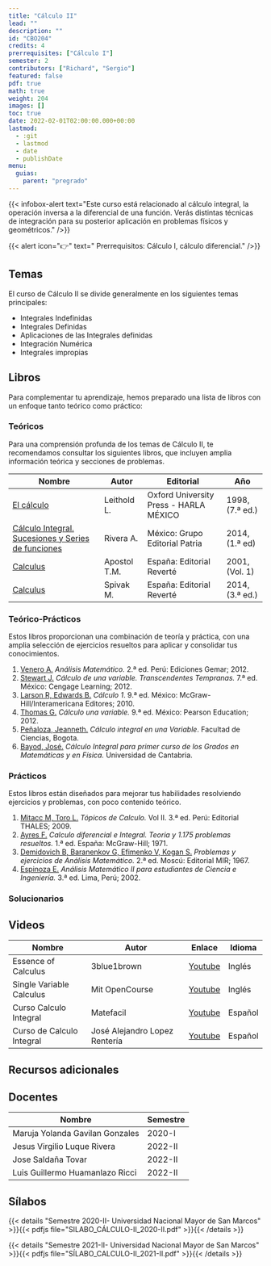 ```yaml
---
title: "Cálculo II"
lead: ""
description: ""
id: "CBO204"
credits: 4
prerrequisites: ["Cálculo I"]
semester: 2
contributors: ["Richard", "Sergio"]
featured: false
pdf: true
math: true
weight: 204
images: []
toc: true
date: 2022-02-01T02:00:00.000+00:00
lastmod:
  - :git
  - lastmod
  - date
  - publishDate
menu:
  guias:
    parent: "pregrado"
---
```


{{< infobox-alert text="Este curso está relacionado al cálculo integral, la operación inversa a la diferencial de una función. Verás distintas técnicas de integración para su posterior aplicación en problemas físicos y geométricos." />}}

{{< alert icon="👉" text=" Prerrequisitos: Cálculo I, cálculo diferencial." />}}

## Temas

El curso de Cálculo II se divide generalmente en los siguientes temas principales:

* Integrales Indefinidas
* Integrales Definidas
* Aplicaciones de las Integrales definidas
* Integración Numérica
* Integrales impropias

## Libros

Para complementar tu aprendizaje, hemos preparado una lista de libros con un enfoque tanto teórico como práctico:

### Teóricos

Para una comprensión profunda de los temas de Cálculo II, te recomendamos consultar los siguientes libros, que incluyen amplia información teórica y secciones de problemas.

|Nombre|Autor|Editorial|Año|
|----|------|---------|----|
| [El cálculo](https://drive.google.com/file/d/1N0D0KhiLm1V78grc_qpwXvTQfYMUPBK3/view?usp=sharing) | Leithold L. | Oxford University Press - HARLA MÉXICO | 1998, (7.ª ed.) |
| [Cálculo Integral. Sucesiones y Series de funciones](https://drive.google.com/file/d/1fEILUchFX7XmZ3mUCd7YuTyIEDT--1Cw/view?usp=sharing) | Rivera A. | México: Grupo Editorial Patria | 2014, (1.ª ed) |
| [Calculus](https://drive.google.com/file/d/12KDVjNb4fidBYkMG2yc1qRH2LIgD44cw/view?usp=sharing) | Apostol T.M. | España: Editorial Reverté | 2001, (Vol. 1)|
| [Calculus](https://drive.google.com/file/d/1G7ic1EJHk8XnZf9ismY2npYyxbQI9elh/view?usp=sharing) | Spivak M. | España: Editorial Reverté | 2014, (3.ª ed.) |

### Teórico-Prácticos

Estos libros proporcionan una combinación de teoría y práctica, con una amplia selección de ejercicios resueltos para aplicar y consolidar tus conocimientos.

1. [Venero A.](https://drive.google.com/file/d/1JgCOInH9qoewmf3ID4jCZyc5u-PhCq_P/view?usp=sharing) _Análisis Matemático._ 2.ª ed. Perú: Ediciones Gemar; 2012.
2. [Stewart J.](https://drive.google.com/file/d/1GvPySS7MCPlnhv7VR3I1vuPYesJVDjqP/view?usp=sharing)  _Cálculo de una variable. Transcendentes Tempranas._ 7.ª ed. México: Cengage Learning; 2012.
3. [Larson R, Edwards B.](https://drive.google.com/file/d/1qWE7jueqa3hGY9VR4adVGRTIpFbTKjkZ/view?usp=sharing)  _Cálculo 1_. 9.ª ed. México: McGraw-Hill/Interamericana Editores; 2010.
4. [Thomas G.](https://drive.google.com/file/d/1CYoUmnaFFoUfxjc4hy1ZSzNq7Hs26Gc3/view?usp=sharing)  _Cálculo una variable._ 9.ª ed. México: Pearson Education; 2012.
5. [Peñaloza, Jeanneth.](http://ciencias.bogota.unal.edu.co/fileadmin/Facultad_de_Ciencias/Publicaciones/Imagenes/Portadas_Libros/Matematicas/Calculo_Integral/CalculoIntegral.pdf) _Cálculo integral en una Variable_. Facultad de Ciencias, Bogota.
6. [Bayod, José.](https://ocw.unican.es/pluginfile.php/1771/course/section/1293/Calculo-2017.pdf) _Cálculo Integral para primer curso de los Grados en Matemáticas y en Física._ Universidad de Cantabria.

### Prácticos

Estos libros están diseñados para mejorar tus habilidades resolviendo ejercicios y problemas, con poco contenido teórico.

1. [Mitacc M, Toro L.](https://drive.google.com/file/d/1iURxS5vgzk3aT_2EXv545fE9AkadAJln/view?usp=sharing)  _Tópicos de Calculo._ Vol II. 3.ª ed. Perú: Editorial THALES; 2009.
2. [Ayres F.](https://drive.google.com/file/d/1p8RcadS9CaMnpM1zs6UIHgCN7fJWmnU9/view?usp=sharing) _Calculo diferencial e Integral. Teoria y 1.175 problemas resueltos._ 1.ª ed. España: McGraw-Hill; 1971.
3. [Demidovich B, Baranenkov G, Efimenko V, Kogan S.](https://drive.google.com/file/d/1Be__Egs-IUOtSFwP9MbitEuOvlWxcl8N/view?usp=sharing)  _Problemas y ejercicios de Análisis Matemático._ 2.ª ed. Moscú: Editorial MIR; 1967.
4. [Espinoza E.](https://drive.google.com/file/d/1Tft7Ynkfmat2ILXpE4hKofVZaCn5FxXq/view?usp=sharing)  _Análisis Matemático II para estudiantes de Ciencia e Ingeniería._ 3.ª ed. Lima, Perú; 2002.

### Solucionarios

## Videos

| Nombre | Autor | Enlace | Idioma |
|------|-----|------|------|
|Essence of Calculus | 3blue1brown | [Youtube](https://youtube.com/playlist?list=PLZHQObOWTQDMsr9K-rj53DwVRMYO3t5Yr) | Inglés |
|Single Variable Calculus |Mit OpenCourse|[Youtube](https://youtube.com/playlist?list=PL590CCC2BC5AF3BC1)|Inglés|
|Curso Calculo Integral|Matefacil|[Youtube](https://youtube.com/playlist?list=PL9SnRnlzoyX39hvLuyYgFEIdCXFXI3xaU)|Español|
|Curso de Calculo Integral |José Alejandro Lopez Rentería|[Youtube](https://youtube.com/playlist?list=PLrRyf2WHbKIu6Vz3eAwXW7cWtLwCBSpMg)|Español|

## Recursos adicionales

## Docentes

| Nombre | Semestre |
| ------ | -------- |
| Maruja Yolanda Gavilan Gonzales | 2020-I |
| Jesus Virgilio Luque Rivera | 2022-II |
| Jose Saldaña Tovar | 2022-II |
| Luis Guillermo Huamanlazo Ricci | 2022-II |

## Sílabos

{{< details "Semestre 2020-II- Universidad Nacional Mayor de San Marcos" >}}{{< pdfjs file="SILABO_CÁLCULO-II_2020-II.pdf" >}}{{< /details >}}

{{< details "Semestre 2021-II- Universidad Nacional Mayor de San Marcos" >}}{{< pdfjs file="SÍLABO_CALCULO-II_2021-II.pdf" >}}{{< /details >}}
